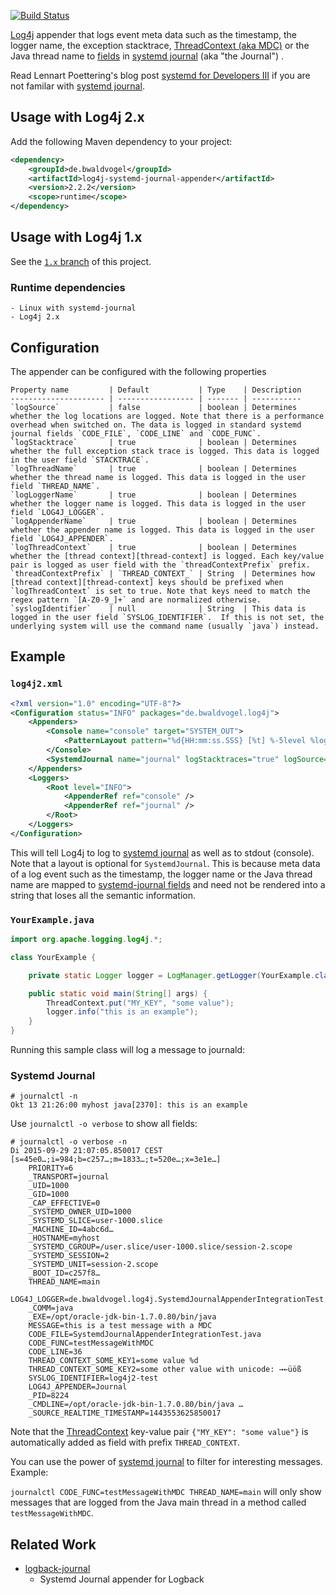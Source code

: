 [![Build Status](https://travis-ci.org/bwaldvogel/log4j-systemd-journal-appender.png?branch=master)](https://travis-ci.org/bwaldvogel/log4j-systemd-journal-appender)

[Log4j][log4j] appender that logs event meta data such as the timestamp, the logger name, the exception stacktrace, [ThreadContext (aka MDC)][thread-context] or the Java thread name to [fields][systemd-journal-fields] in [systemd journal][systemd-journal] (aka "the Journal") .

Read Lennart Poettering's blog post [systemd for Developers III][systemd-for-developers] if you are not familar with [systemd journal][systemd-journal].

## Usage with Log4j 2.x ##
Add the following Maven dependency to your project:

```xml
<dependency>
	<groupId>de.bwaldvogel</groupId>
	<artifactId>log4j-systemd-journal-appender</artifactId>
	<version>2.2.2</version>
	<scope>runtime</scope>
</dependency>
```

## Usage with Log4j 1.x ##

See the [`1.x` branch][1.x-branch] of this project.

### Runtime dependencies ###
    - Linux with systemd-journal
    - Log4j 2.x

## Configuration

The appender can be configured with the following properties

	Property name         | Default           | Type    | Description
	--------------------- | ----------------- | ------- | -----------
	`logSource`           | false             | boolean | Determines whether the log locations are logged. Note that there is a performance overhead when switched on. The data is logged in standard systemd journal fields `CODE_FILE`, `CODE_LINE` and `CODE_FUNC`.
	`logStacktrace`       | true              | boolean | Determines whether the full exception stack trace is logged. This data is logged in the user field `STACKTRACE`.
	`logThreadName`       | true              | boolean | Determines whether the thread name is logged. This data is logged in the user field `THREAD_NAME`.
	`logLoggerName`       | true              | boolean | Determines whether the logger name is logged. This data is logged in the user field `LOG4J_LOGGER`.
	`logAppenderName`     | true              | boolean | Determines whether the appender name is logged. This data is logged in the user field `LOG4J_APPENDER`.
	`logThreadContext`    | true              | boolean | Determines whether the [thread context][thread-context] is logged. Each key/value pair is logged as user field with the `threadContextPrefix` prefix.
	`threadContextPrefix` | `THREAD_CONTEXT_` | String  | Determines how [thread context][thread-context] keys should be prefixed when `logThreadContext` is set to true. Note that keys need to match the regex pattern `[A-Z0-9_]+` and are normalized otherwise.
	`syslogIdentifier`    | null              | String  | This data is logged in the user field `SYSLOG_IDENTIFIER`.  If this is not set, the underlying system will use the command name (usually `java`) instead.

## Example ##

### `log4j2.xml`
```xml
<?xml version="1.0" encoding="UTF-8"?>
<Configuration status="INFO" packages="de.bwaldvogel.log4j">
    <Appenders>
        <Console name="console" target="SYSTEM_OUT">
            <PatternLayout pattern="%d{HH:mm:ss.SSS} [%t] %-5level %logger{36} - %msg%n" />
        </Console>
        <SystemdJournal name="journal" logStacktraces="true" logSource="false" />
    </Appenders>
    <Loggers>
        <Root level="INFO">
            <AppenderRef ref="console" />
            <AppenderRef ref="journal" />
        </Root>
    </Loggers>
</Configuration>
```

This will tell Log4j to log to [systemd journal][systemd-journal] as well as to stdout (console).
Note that a layout is optional for `SystemdJournal`.
This is because meta data of a log event such as the timestamp, the logger name or the Java thread name are mapped to [systemd-journal fields][systemd-journal-fields] and need not be rendered into a string that loses all the semantic information.

### `YourExample.java`
```java
import org.apache.logging.log4j.*;

class YourExample {

    private static Logger logger = LogManager.getLogger(YourExample.class);

    public static void main(String[] args) {
        ThreadContext.put("MY_KEY", "some value");
        logger.info("this is an example");
    }
}
```

Running this sample class will log a message to journald:

### Systemd Journal

```
# journalctl -n
Okt 13 21:26:00 myhost java[2370]: this is an example
```

Use `journalctl -o verbose` to show all fields:

```
# journalctl -o verbose -n
Di 2015-09-29 21:07:05.850017 CEST [s=45e0…;i=984;b=c257…;m=1833…;t=520e…;x=3e1e…]
    PRIORITY=6
    _TRANSPORT=journal
    _UID=1000
    _GID=1000
    _CAP_EFFECTIVE=0
    _SYSTEMD_OWNER_UID=1000
    _SYSTEMD_SLICE=user-1000.slice
    _MACHINE_ID=4abc6d…
    _HOSTNAME=myhost
    _SYSTEMD_CGROUP=/user.slice/user-1000.slice/session-2.scope
    _SYSTEMD_SESSION=2
    _SYSTEMD_UNIT=session-2.scope
    _BOOT_ID=c257f8…
    THREAD_NAME=main
    LOG4J_LOGGER=de.bwaldvogel.log4j.SystemdJournalAppenderIntegrationTest
    _COMM=java
    _EXE=/opt/oracle-jdk-bin-1.7.0.80/bin/java
    MESSAGE=this is a test message with a MDC
    CODE_FILE=SystemdJournalAppenderIntegrationTest.java
    CODE_FUNC=testMessageWithMDC
    CODE_LINE=36
    THREAD_CONTEXT_SOME_KEY1=some value %d
    THREAD_CONTEXT_SOME_KEY2=some other value with unicode: →←üöß
    SYSLOG_IDENTIFIER=log4j2-test
    LOG4J_APPENDER=Journal
    _PID=8224
    _CMDLINE=/opt/oracle-jdk-bin-1.7.0.80/bin/java …
    _SOURCE_REALTIME_TIMESTAMP=1443553625850017
```

Note that the [ThreadContext][thread-context] key-value pair `{"MY_KEY": "some value"}` is automatically added as field with prefix `THREAD_CONTEXT`.

You can use the power of [systemd journal][systemd-journal] to filter for interesting messages. Example:

`journalctl CODE_FUNC=testMessageWithMDC THREAD_NAME=main` will only show messages that are logged from the Java main thread in a method called `testMessageWithMDC`.

## Related Work ##

* [logback-journal][logback-journal]
	* Systemd Journal appender for Logback

[1.x-branch]: https://github.com/bwaldvogel/log4j-systemd-journal-appender/tree/1.x
[log4j]: http://logging.apache.org/log4j/2.x/
[thread-context]: http://logging.apache.org/log4j/2.x/manual/thread-context.html
[systemd-for-developers]: http://0pointer.de/blog/projects/journal-submit.html
[systemd-journal]: http://www.freedesktop.org/software/systemd/man/systemd-journald.service.html
[systemd-journal-fields]: http://www.freedesktop.org/software/systemd/man/systemd.journal-fields.html
[logback-journal]: https://github.com/gnieh/logback-journal
